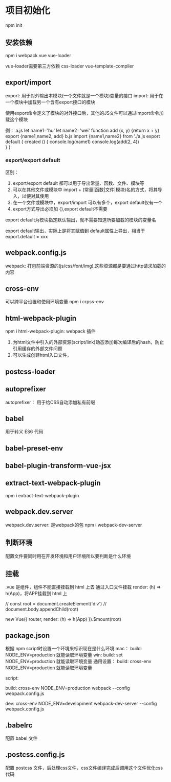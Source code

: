 # 项目初始化
  npm init

## 安装依赖
  npm i webpack vue vue-loader

  vue-loader需要第三方依赖
    css-loader
    vue-template-complier

## export/import
  export: 用于对外输出本模块(一个文件就是一个模块)变量的接口
  import: 用于在一个模块中加载另一个含有export接口的模块

  使用export命令定义了模块的对外接口后，其他的JS文件可以通过import命令加载这个模块

例： 
  a.js
    let name1='hu'
    let name2='wei'
    function add (x, y) {return x + y}
    export {name1,name2, add}
  b.js
    import {name1,name2} from './a.js
    export default {
      created () {
        <!-- 打印 name1 == hu -->
        console.log(name1)
        <!-- 6 -->
        console.log(add(2, 4))  
      }
    }

### export/export default
区别：
  1.  export/export default 都可以用于导出常量、函数、文件、模块等
  2.  可以在其他文件或模块中 import + (常量|函数|文件|模块)名的方式，将其导入，以便对其使用
  3.  在一个文件或模块中，export/import 可以有多个，export default仅有一个
  4.  export方式导出必须加 {},export default不需要

export default为模块指定默认输出，就不需要知道所要加载的模块的变量名

export default输出，实际上是将其赋值到 default属性上导出，相当于 export.default = xxx


## webpack.config.js
webpack: 打包前端资源的(js/css/font/img),这些资源都是要通过http请求加载的内容


## cross-env
可以跨平台设置和使用环境变量
npm i crpss-env


## html-webpack-plugin
  npm i html-webpack-plugin: webpack 插件
  1.  为html文件中引入的外部资源(script/link)动态添加每次编译后的hash，防止引用缓存的外部文件问题
  2.  可以生成创建html入口文件，


## postcss-loader

## autoprefixer
autoprefixer： 用于给CSS自动添加私有前缀

## babel
  用于转义 ES6 代码

## babel-preset-env

## babel-plugin-transform-vue-jsx

## extract-text-webpack-plugin
  npm i extract-text-webpack-plugin

## webpack.dev.server
webpack.dev.server: 是webpack的包 npm i webpack-dev-server

## 判断环境
配置文件要同时用在开发环境和用户环境所以要判断是什么环境

## 挂载
.vue 是组件，组件不能直接挂载到 html 上去 通过入口文件挂载
render: (h) => h(App)，将APP挂载到 html 上

<!-- 创建节点 -->
// const root = document.createElement('div')
// document.body.appendChild(root)
<!-- 挂载节点 -->
new Vue({
  router,
  render: (h) => h(App)
}).$mount(root)

##  package.json
根据 npm script时设置一个环境来标识现在是什么环境
mac：
  build: NODE_ENV=production 就能读取环境变量
win:
  build: set NODE_ENV=production 就能读取环境变量
通用设置：
  build: cross-env NODE_ENV=production 就能读取环境变量


script: 

<!-- 这里是调用 webpack打包，用于生产环境 -->
  build: cross-env NODE_ENV=production webpack --config webpack.config.js
<!-- 专门用于开发环境 -->
  dev: cross-env NODE_ENV=development webpack-dev-server --config webpack.config.js


## .babelrc
  配置 babel 文件

## .postcss.config.js
  配置 postcss 文件，后处理css文件，css文件编译完成后调用这个文件优化css代码